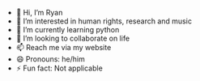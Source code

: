 - 👋 Hi, I’m Ryan
- 👀 I’m interested in human rights, research and music
- 🌱 I’m currently learning python
- 💞️ I’m looking to collaborate on life
- 📫 Reach me via my website
- 😄 Pronouns: he/him
- ⚡ Fun fact: Not applicable

<!---
R25114B/R25114B is a ✨ special ✨ repository because its `README.md` (this file) appears on your GitHub profile.
You can click the Preview link to take a look at your changes.
--->

